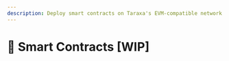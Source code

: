 ```yaml
---
description: Deploy smart contracts on Taraxa's EVM-compatible network!
---
```


# 📓 Smart Contracts \[WIP]

